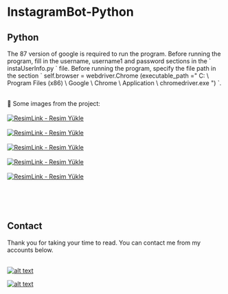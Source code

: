 # InstagramBot-Python

<h2>
Python
</h2>
The 87 version of google is required to run the program. Before running the program, fill in the username, username1 and password sections in the ` instaUserInfo.py ` file. Before running the program, specify the file path in the section ` self.browser = webdriver.Chrome (executable_path =" C: \ Program Files (x86) \ Google \ Chrome \ Application \ chromedriver.exe ") `. <br>
<br>

:pushpin: Some images from the project:
<br><br>
<a href="https://resimlink.com/9mQArX" title="ResimLink - Resim Yükle"><img src="https://r.resimlink.com/9mQArX.png" title="ResimLink - Resim Yükle" alt="ResimLink - Resim Yükle"></a><br><br>
<a href="https://resimlink.com/SWc5" title="ResimLink - Resim Yükle"><img src="https://r.resimlink.com/SWc5.png" title="ResimLink - Resim Yükle" alt="ResimLink - Resim Yükle"></a><br><br>
<a href="https://resimlink.com/pDXfo1z" title="ResimLink - Resim Yükle"><img src="https://r.resimlink.com/pDXfo1z.png" title="ResimLink - Resim Yükle" alt="ResimLink - Resim Yükle"></a><br><br>
<a href="https://resimlink.com/EaHtZV" title="ResimLink - Resim Yükle"><img src="https://r.resimlink.com/EaHtZV.png" title="ResimLink - Resim Yükle" alt="ResimLink - Resim Yükle"></a><br><br>
<a href="https://resimlink.com/ic0zDN" title="ResimLink - Resim Yükle"><img src="https://r.resimlink.com/ic0zDN.png" title="ResimLink - Resim Yükle" alt="ResimLink - Resim Yükle"></a><br><br>
<br>

<br>
<h2>
Contact
</h2>
Thank you for taking your time to read. You can contact me from my accounts below. <br>
<br>

<a href="https://github.com/cihanicelliler" target="_blank">

![alt text](https://img.shields.io/badge/GitHub-100000?style=for-the-badge&logo=github&logoColor=white)

</a>
<a href="https://www.linkedin.com/in/cihan-icelliler/" target="_blank">

![alt text](https://img.shields.io/badge/LinkedIn-0077B5?style=for-the-badge&logo=linkedin&logoColor=white)

</a>
 
